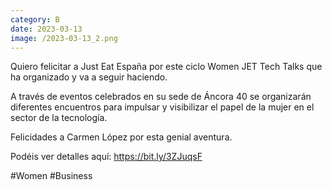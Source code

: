 ```yaml
--- 
category: B 
date: 2023-03-13 
image: /2023-03-13_2.png 
--- 
```


Quiero felicitar a Just Eat España por este ciclo Women JET Tech Talks que ha organizado y va a seguir haciendo. 

A través de eventos celebrados en su sede de Áncora 40 se organizarán diferentes encuentros para impulsar y visibilizar el papel de la mujer en el sector de la tecnología.

Felicidades a Carmen López por esta genial aventura. 

Podéis ver detalles aquí: https://bit.ly/3ZJuqsF

#Women #Business